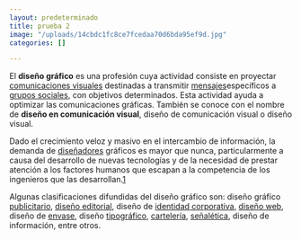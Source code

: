 ```yaml
---
layout: predeterminado
title: prueba 2
image: "/uploads/14cbdc1fc8ce7fcedaa70d6bda95ef9d.jpg"
categories: []

---
```

El **diseño gráfico** es una profesión cuya actividad consiste en proyectar [comunicaciones visuales](https://es.wikipedia.org/wiki/Comunicaci%C3%B3n_visual "Comunicación visual") destinadas a transmitir [mensajes](https://es.wikipedia.org/wiki/Mensaje "Mensaje")específicos a [grupos sociales](https://es.wikipedia.org/wiki/Grupo_social "Grupo social"), con objetivos determinados. Esta actividad ayuda a optimizar las comunicaciones gráficas. También se conoce con el nombre de **diseño en comunicación visual**, diseño de comunicación visual o diseño visual.

Dado el crecimiento veloz y masivo en el intercambio de información, la demanda de [diseñadores](https://andresroserodiseno.home.blog/) gráficos es mayor que nunca, particularmente a causa del desarrollo de nuevas tecnologías y de la necesidad de prestar atención a los factores humanos que escapan a la competencia de los ingenieros que las desarrollan.[1](https://es.wikipedia.org/wiki/Dise%C3%B1o_gr%C3%A1fico#cite_note-1)​

Algunas clasificaciones difundidas del diseño gráfico son: diseño gráfico [publicitario](https://es.wikipedia.org/wiki/Publicidad "Publicidad"), [diseño editorial](https://es.wikipedia.org/wiki/Dise%C3%B1o_editorial "Diseño editorial"), diseño de [identidad corporativa](https://es.wikipedia.org/wiki/Identidad_corporativa "Identidad corporativa"), [diseño web](https://es.wikipedia.org/wiki/Dise%C3%B1o_web "Diseño web"), diseño de [envase](https://es.wikipedia.org/wiki/Envase "Envase"), diseño [tipográfico](https://es.wikipedia.org/wiki/Tipograf%C3%ADa "Tipografía"), [cartelería](https://es.wikipedia.org/wiki/Cartel "Cartel"), [señalética](https://es.wikipedia.org/wiki/Se%C3%B1al%C3%A9tica "Señalética"), diseño de información, entre otros.